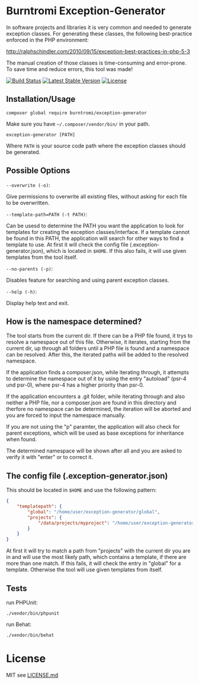 # Burntromi Exception-Generator

In software projects and libraries it is very common and needed to generate exception
classes. For generating these classes, the following best-practice enforced in the
PHP environment:

http://ralphschindler.com/2010/09/15/exception-best-practices-in-php-5-3

The manual creation of those classes is time-consuming and error-prone.
To save time and reduce errors, this tool was made!

[![Build Status](https://travis-ci.org/burntromi/exception-generator.svg?branch=master)](https://travis-ci.org/burntromi/exception-generator)
[![Latest Stable Version](https://poser.pugx.org/burntromi/exception-generator/version)](https://packagist.org/packages/burntromi/exception-generator)
[![License](https://poser.pugx.org/burntromi/exception-generator/license)](https://packagist.org/packages/burntromi/exception-generator)

## Installation/Usage

```
composer global require burntromi/exception-generator
```

Make sure you have `~/.composer/vendor/bin/` in your path.

```
exception-generator [PATH]
```

Where `PATH` is your source code path where the exception classes should be generated.

## Possible Options

`--overwrite (-o)`:

Give permissions to overwrite all existing files, without asking for each file to
be overwritten.

`--template-path=PATH (-t PATH)`:

Can be usesd to determine the PATH you want the application to look for templates
for creating the exception classes/interface. If a template cannot be found in this
PATH, the application will search for other ways to find a template to use. At first
it will check the config file (.exception-generator.json), which is located in `$HOME`.
If this also fails, it will use given templates from the tool itself.

`--no-parents (-p)`:

Disables feature for searching and using parent exception classes.

`--help (-h)`:

Display help text and exit.

## How is the namespace determined?

The tool starts from the current dir. If there can be a PHP file found, it trys
to resolve a namespace out of this file. Otherwise, it iterates, starting from the
current dir, up through all folders until a PHP file is found and a namespace can
be resolved.
After this, the iterated paths will be added to the resolved namespace.

If the application finds a composer.json, while iterating through, it attempts to
determine the namespace out of it by using the entry "autoload" (psr-4 und psr-0),
where psr-4 has a higher priority than psr-0.

If the application encounters a .git folder, while iterating through and also neither
a PHP file, nor a composer.json are found in this directory and therfore no namespace
can be determined, the iteration will be aborted and you are forced to input the
namespace manually.

If you are not using the "p" paramter, the application will also check for parent
exceptions, which will be used as base exceptions for inheritance when found.

The determined namespace will be shown after all and you are asked to verify it
with "enter" or to correct it.

## The config file (.exception-generator.json)

This should be located in `$HOME` and use the following pattern:

```json
{
    "templatepath": {
        "global": "/home/user/exception-generator/global",
        "projects": {
            "/data/projects/myproject": "/home/user/exception-generator/myproject/"
        }
    }
}
```

At first it will try to match a path from "projects" with the current dir you are
in and will use the most likely path, which contains a template, if there are more
than one match.
If this fails, it will check the entry in "global" for a template.
Otherwise the tool will use given templates from itself.


## Tests

run PHPUnit:

```
./vendor/bin/phpunit
```

run Behat:

```
./vendor/bin/behat
```

# License

MIT see [LICENSE.md](LICENSE.md)
